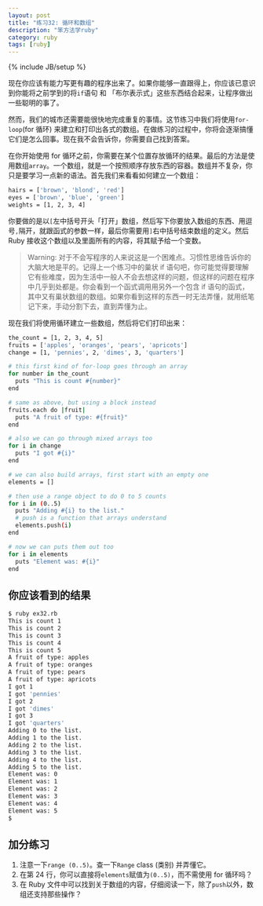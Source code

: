```yaml
---
layout: post
title: "练习32: 循环和数组" 
description: "笨方法学ruby"
category: ruby
tags: [ruby]
---
```

{% include JB/setup %}

现在你应该有能力写更有趣的程序出来了。如果你能够一直跟得上，你应该已意识到你能将之前学到的将` if `语句 和 「布尔表示式」这些东西结合起来，让程序做出一些聪明的事了。

然而，我们的城市还需要能很快地完成重复的事情。这节练习中我们将使用` for-loop `(for 循环) 来建立和打印出各式的数组。在做练习的过程中，你将会逐渐搞懂它们是怎么回事。现在我不会告诉你，你需要自己找到答案。

在你开始使用 for 循环之前，你需要在某个位置存放循环的结果。最后的方法是使用数组` array `。一个数组，就是一个按照顺序存放东西的容器。数组并不复杂，你只是要学习一点新的语法。首先我们来看看如何建立一个数组：

```sh
hairs = ['brown', 'blond', 'red']
eyes = ['brown', 'blue', 'green']
weights = [1, 2, 3, 4]
```

你要做的是以` [ `左中括号开头「打开」数组，然后写下你要放入数组的东西、用逗号` , `隔开，就跟函式的参数一样，最后你需要用` ] `右中括号结束数组的定义。然后 Ruby 接收这个数组以及里面所有的内容，将其赋予给一个变数。

> Warning: 对于不会写程序的人来说这是一个困难点。习惯性思维告诉你的大脑大地是平的。记得上一个练习中的巢状 if 语句吧，你可能觉得要理解它有些难度，因为生活中一般人不会去想这样的问题，但这样的问题在程序中几乎到处都是。你会看到一个函式调用用另外一个包含 if 语句的函式，其中又有巢状数组的数组。如果你看到这样的东西一时无法弄懂，就用纸笔记下来，手动分割下去，直到弄懂为止。

现在我们将使用循环建立一些数组，然后将它们打印出来：

```sh
the_count = [1, 2, 3, 4, 5]
fruits = ['apples', 'oranges', 'pears', 'apricots']
change = [1, 'pennies', 2, 'dimes', 3, 'quarters']

# this first kind of for-loop goes through an array
for number in the_count
  puts "This is count #{number}"
end

# same as above, but using a block instead
fruits.each do |fruit|
  puts "A fruit of type: #{fruit}"
end

# also we can go through mixed arrays too
for i in change
  puts "I got #{i}"
end

# we can also build arrays, first start with an empty one
elements = []

# then use a range object to do 0 to 5 counts
for i in (0..5)
  puts "Adding #{i} to the list."
  # push is a function that arrays understand
  elements.push(i)
end

# now we can puts them out too
for i in elements
  puts "Element was: #{i}"
end
```

你应该看到的结果
----------------

```sh
$ ruby ex32.rb
This is count 1
This is count 2
This is count 3
This is count 4
This is count 5
A fruit of type: apples
A fruit of type: oranges
A fruit of type: pears
A fruit of type: apricots
I got 1
I got 'pennies'
I got 2
I got 'dimes'
I got 3
I got 'quarters'
Adding 0 to the list.
Adding 1 to the list.
Adding 2 to the list.
Adding 3 to the list.
Adding 4 to the list.
Adding 5 to the list.
Element was: 0
Element was: 1
Element was: 2
Element was: 3
Element was: 4
Element was: 5
$
```

加分练习
----------

1. 注意一下` range (0..5) `。查一下` Range ` class (类别) 并弄懂它。 
2. 在第 24 行，你可以直接将` elements `赋值为` (0..5) `，而不需使用 for 循环吗？ 
3. 在 Ruby 文件中可以找到关于数组的内容，仔细阅读一下，除了` push `以外，数组还支持那些操作？ 

